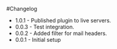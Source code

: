 #Changelog

* 1.0.1 - Published plugin to live servers.
* 0.0.3 - Test integration.
* 0.0.2 - Added filter for mail headers.
* 0.0.1 - Initial setup
